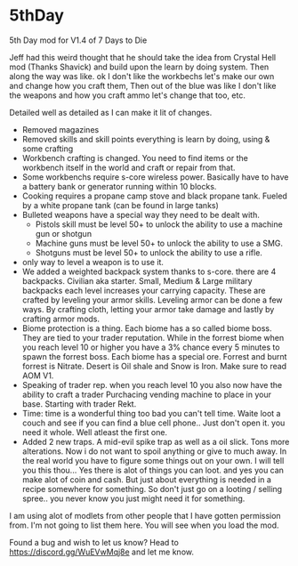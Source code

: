 # 5thDay
5th Day mod for V1.4 of 7 Days to Die

Jeff had this weird thought that he should take the idea from Crystal Hell mod (Thanks Shavick) and build upon the learn by doing system. Then along the way was like. ok I don't like the workbechs let's make our own and change how you craft them, Then out of the blue was like I don't like the weapons and how you craft ammo let's change that too, etc.

Detailed well as detailed as I can make it lit of changes.
* Removed magazines
* Removed skills and skill points everything is learn by doing, using & some crafting
* Workbench crafting is changed. You need to find items or the workbench itself in the world and craft or repair from that.
* Some workbenchs require s-core wireless power. Basically have to have a battery bank or generator running within 10 blocks.
* Cooking requires a propane camp stove and black propane tank. Fueled by a white propane tank (can be found in large tanks)
* Bulleted weapons have a special way they need to be dealt with.
   + Pistols skill must be level 50+ to unlock the ability to use a machine gun or shotgun
   + Machine guns must be level 50+ to unlock the ability to use a SMG.
   + Shotguns must be level 50+ to unlock the ability to use a rifle.
* only way to level a weapon is to use it.
* We added a weighted backpack system thanks to s-core. there are 4 backpacks. Civilian aka starter. Small, Medium & Large military 
  backpacks each level increases your carrying capacity. These are crafted by leveling your armor skills. Leveling armor can be done a few ways. By crafting cloth, letting your armor take damage and lastly by crafting armor mods.
* Biome protection is a thing. Each biome has a so called biome boss. They are tied to your trader reputation. While in the forrest 
  biome when you reach level 10 or higher you have a 3% chance every 5 minutes to spawn the forrest boss.
  Each biome has a special ore. Forrest and burnt forrest is Nitrate. Desert is Oil shale and Snow is Iron. Make sure to read AOM V1.
* Speaking of trader rep. when you reach level 10 you also now have the ability to craft a trader Purchacing vending machine to place 
  in your base. Starting with trader Rekt.
* Time: time is a wonderful thing too bad you can't tell time. Waite loot a couch and see if you can find a blue cell phone.. Just 
  don't open it. you need it whole. Well atleast the first one.
* Added 2 new traps. A mid-evil spike trap as well as a oil slick.
Tons more alterations. Now i do not want to spoil anything or give to much away. In the real world you have to figure some things out on your own. I will tell you this thou... Yes there is alot of things you can loot. and yes you can make alot of coin and cash. But just about everything is needed in a recipe somewhere for something. So don't just go on a looting / selling spree.. you never know you just might need it for something.

I am using alot of modlets from other people that I have gotten permission from. I'm not going to list them here. You will see when you load the mod.

Found a bug and wish to let us know?  Head to https://discord.gg/WuEVwMqj8e and let me know.
